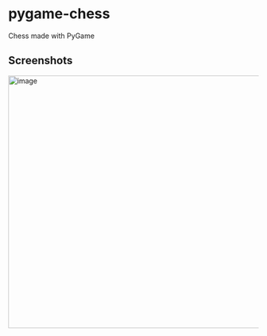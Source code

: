# pygame-chess
Chess made with PyGame

## Screenshots

<img width="510" alt="image" src="https://user-images.githubusercontent.com/76620777/184531899-d91958c6-358a-414f-9eca-7c380262e60f.png">
